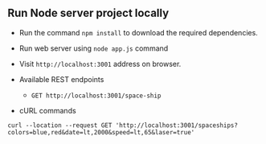 ## Run Node server project locally

* Run the command `npm install` to download the required dependencies.
* Run web server using `node app.js` command
* Visit `http://localhost:3001` address on browser.
* Available REST endpoints
    * `GET http://localhost:3001/space-ship`

* cURL commands
```
curl --location --request GET 'http://localhost:3001/spaceships?colors=blue,red&date=lt,2000&speed=lt,65&laser=true'
```
